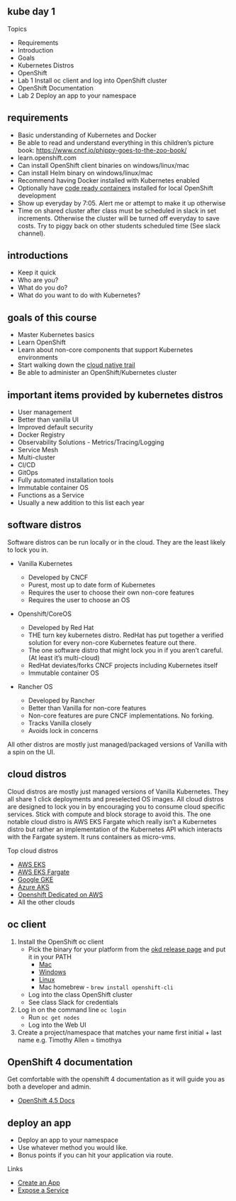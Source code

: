 kube day 1
----------

Topics

* Requirements
* Introduction
* Goals
* Kubernetes Distros
* OpenShift
* Lab 1 Install oc client and log into OpenShift cluster
* OpenShift Documentation
* Lab 2 Deploy an app to your namespace

requirements
------------

* Basic understanding of Kubernetes and Docker
* Be able to read and understand everything in this children’s picture book: https://www.cncf.io/phippy-goes-to-the-zoo-book/
* learn.openshift.com
* Can install OpenShift client binaries on windows/linux/mac
* Can install Helm binary on windows/linux/mac
* Recommend having Docker installed with Kubernetes enabled
* Optionally have [code ready containers](https://developers.redhat.com/products/codeready-containers/overview) installed for local OpenShift development
* Show up everyday by 7:05. Alert me or attempt to make it up otherwise
* Time on shared cluster after class must be scheduled in slack in set increments. Otherwise the cluster will be turned off everyday to save costs. Try to piggy back on other students scheduled time (See slack channel).

introductions
-------------

* Keep it quick
* Who are you?
* What do you do?
* What do you want to do with Kubernetes?

goals of this course
--------------------

* Master Kubernetes basics
* Learn OpenShift
* Learn about non-core components that support Kubernetes environments
* Start walking down the [cloud native trail](https://github.com/cncf/landscape/blob/master/README.md#trail-map)
* Be able to administer an OpenShift/Kubernetes cluster

important items provided by kubernetes distros
----------------------------------------------

* User management
* Better than vanilla UI
* Improved default security
* Docker Registry
* Observability Solutions - Metrics/Tracing/Logging
* Service Mesh
* Multi-cluster
* CI/CD
* GitOps
* Fully automated installation tools
* Immutable container OS
* Functions as a Service
* Usually a new addition to this list each year

software distros
----------------

Software distros can be run locally or in the cloud. They are the least likely to lock you in.

* Vanilla Kubernetes
    * Developed by CNCF
    * Purest, most up to date form of Kubernetes
    * Requires the user to choose their own non-core features
    * Requires the user to choose an OS

* Openshift/CoreOS
    * Developed by Red Hat
    * THE turn key kubernetes distro. RedHat has put together a verified solution for every non-core Kubernetes feature out there.
    * The one software distro that might lock you in if you aren’t careful. (At least it’s multi-cloud)
    * RedHat deviates/forks CNCF projects including Kubernetes itself
    * Immutable container OS

* Rancher OS
    * Developed by Rancher
    * Better than Vanilla for non-core features
    * Non-core features are pure CNCF implementations. No forking.
    * Tracks Vanilla closely
    * Avoids lock in concerns
    
All other distros are mostly just managed/packaged versions of Vanilla with a spin on the UI.


cloud distros
-------------

Cloud distros are mostly just managed versions of Vanilla Kubernetes. They all share 1 click deployments and preselected OS images. All cloud distros are designed to lock you in by encouraging you to consume cloud specific services. Stick with compute and block storage to avoid this. The one notable cloud distro is AWS EKS Fargate which really isn’t a Kubernetes distro but rather an implementation of the Kubernetes API which interacts with the Fargate system. It runs containers as micro-vms.

Top cloud distros

* [AWS EKS](https://aws.amazon.com/eks/)
* [AWS EKS Fargate](https://docs.aws.amazon.com/eks/latest/userguide/fargate.html)
* [Google GKE](https://cloud.google.com/kubernetes-engine/docs/concepts/kubernetes-engine-overview)
* [Azure AKS](https://azure.microsoft.com/en-us/overview/kubernetes-on-azure/)
* [Openshift Dedicated on AWS](https://www.openshift.com/products/dedicated/)
* All the other clouds

oc client
---------

1. Install the OpenShift oc client
    * Pick the binary for your platform from the [okd release page](https://github.com/openshift/okd/releases/tag/4.7.0-0.okd-2021-06-04-191031) and put it in your PATH
        * [Mac](https://github.com/openshift/okd/releases/download/4.7.0-0.okd-2021-06-04-191031/openshift-client-mac-4.7.0-0.okd-2021-06-04-191031.tar.gz)
        * [Windows](https://github.com/openshift/okd/releases/download/4.7.0-0.okd-2021-06-04-191031/openshift-client-windows-4.7.0-0.okd-2021-06-04-191031.zip)
        * [Linux](https://github.com/openshift/okd/releases/download/4.7.0-0.okd-2021-06-04-191031/openshift-client-linux-4.7.0-0.okd-2021-06-04-191031.tar.gz)
        * Mac homebrew - `brew install openshift-cli`
    * Log into the class OpenShift cluster
    * See class Slack for credentials
2. Log in on the command line `oc login`
    * Run `oc get nodes`
    * Log into the Web UI
3. Create a project/namespace that matches your name
first initial + last name e.g. Timothy Allen = timothya

OpenShift 4 documentation
-------------------------

Get comfortable with the openshift 4 documentation as it will guide  you as both a developer and admin.

* [OpenShift 4.5 Docs](https://docs.openshift.com/container-platform/4.5/welcome/index.html)

deploy an app
-------------

* Deploy an app to your namespace
* Use whatever method you would like. 
* Bonus points if you can hit your application via route.

Links
* [Create an App](https://docs.openshift.com/container-platform/4.5/applications/application_life_cycle_management/creating-applications-using-cli.html)
* [Expose a Service](https://docs.openshift.com/container-platform/4.5/cli_reference/openshift_cli/developer-cli-commands.html#expose)

